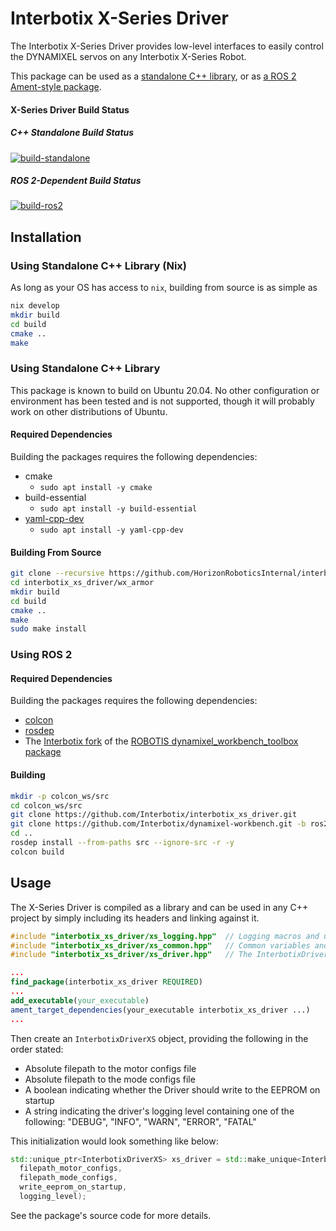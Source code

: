 # Interbotix X-Series Driver

The Interbotix X-Series Driver provides low-level interfaces to easily control the DYNAMIXEL servos on any Interbotix X-Series Robot.

This package can be used as a [standalone C++ library](#using-standalone-c-library), or as [a ROS 2 Ament-style package](#using-ros-2).

#### X-Series Driver Build Status

##### C++ Standalone Build Status
[![build-standalone](https://github.com/Interbotix/interbotix_xs_driver/actions/workflows/standalone.yaml/badge.svg)](https://github.com/Interbotix/interbotix_xs_driver/tree/main)

##### ROS 2-Dependent Build Status
[![build-ros2](https://github.com/Interbotix/interbotix_xs_driver/actions/workflows/ros2.yaml/badge.svg)](https://github.com/Interbotix/interbotix_xs_driver/tree/ros2)

## Installation

### Using Standalone C++ Library (Nix)

As long as your OS has access to `nix`, building from source is as simple as

```sh
nix develop
mkdir build
cd build
cmake ..
make
```

### Using Standalone C++ Library

This package is known to build on Ubuntu 20.04. No other configuration or environment has been tested and is not supported, though it will probably work on other distributions of Ubuntu.

#### Required Dependencies

Building the packages requires the following dependencies:

- cmake
  - `sudo apt install -y cmake`
- build-essential
  - `sudo apt install -y build-essential`
- [yaml-cpp-dev](https://launchpad.net/ubuntu/+source/yaml-cpp)
  - `sudo apt install -y yaml-cpp-dev`

#### Building From Source

```sh
git clone --recursive https://github.com/HorizonRoboticsInternal/interbotix_xs_driver.git -b main
cd interbotix_xs_driver/wx_armor
mkdir build
cd build
cmake ..
make
sudo make install
```

### Using ROS 2

#### Required Dependencies

Building the packages requires the following dependencies:

- [colcon](https://colcon.readthedocs.io/en/released/user/installation.html)
- [rosdep](http://wiki.ros.org/rosdep#Installing_rosdep)
- The [Interbotix fork](https://github.com/Interbotix/dynamixel-workbench/tree/3ed8229d2382c4d0931b471fbe1c83a4888da6a8) of the [ROBOTIS dynamixel_workbench_toolbox package](https://github.com/ROBOTIS-GIT/dynamixel-workbench)

#### Building

```sh
mkdir -p colcon_ws/src
cd colcon_ws/src
git clone https://github.com/Interbotix/interbotix_xs_driver.git
git clone https://github.com/Interbotix/dynamixel-workbench.git -b ros2
cd ..
rosdep install --from-paths src --ignore-src -r -y
colcon build
```

## Usage

The X-Series Driver is compiled as a library and can be used in any C++ project by simply including its headers and linking against it.

```c++
#include "interbotix_xs_driver/xs_logging.hpp"  // Logging macros and utils
#include "interbotix_xs_driver/xs_common.hpp"   // Common variables and types
#include "interbotix_xs_driver/xs_driver.hpp"   // The InterbotixDriverXS class
```

```cmake
...
find_package(interbotix_xs_driver REQUIRED)
...
add_executable(your_executable)
ament_target_dependencies(your_executable interbotix_xs_driver ...)
...
```

Then create an `InterbotixDriverXS` object, providing the following in the order stated:
- Absolute filepath to the motor configs file
- Absolute filepath to the mode configs file
- A boolean indicating whether the Driver should write to the EEPROM on startup
- A string indicating the driver's logging level containing one of the following: "DEBUG", "INFO", "WARN", "ERROR", "FATAL"

This initialization would look something like below:

```c++
std::unique_ptr<InterbotixDriverXS> xs_driver = std::make_unique<InterbotixDriverXS>(
  filepath_motor_configs,
  filepath_mode_configs,
  write_eeprom_on_startup,
  logging_level);
```

See the package's source code for more details.
